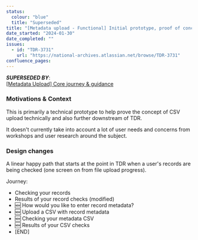```yaml
---
status:
  colour: "blue"
  title: "Superseded"
title: "[Metadata upload - Functional] Initial prototype, proof of concept for a CSV upload"
date_started: "2024-01-30"
date_completed: ""
issues:
  - id: "TDR-3731"
    url: "https://national-archives.atlassian.net/browse/TDR-3731"
confluence_pages:
---
```


_**SUPERSEDED BY**_:<br>
[[Metadata Upload] Core journey & guidance](/prototype-version/13)

### Motivations & Context

This is primarily a technical prototype to help prove the concept of CSV upload technically and also further downstream of TDR.  

It doesn't currently take into account a lot of user needs and concerns from workshops and user research around the subject.


### Design changes

A linear happy path that starts at the point in TDR when a user's records are being checked (one screen on from file upload progress). 

Journey:

- Checking your records 
- Results of your record checks (modified)
- 🆕 How would you like to enter record metadata?
- 🆕 Upload a CSV with record metadata
- 🆕 Checking your metadata CSV 
- 🆕 Results of your CSV checks 
- [END]
